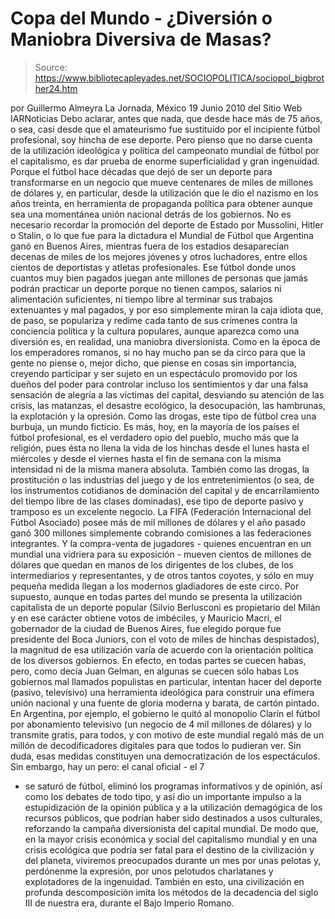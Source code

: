 # Copa del Mundo - ¿Diversión o Maniobra Diversiva de Masas?

> Source: https://www.bibliotecapleyades.net/SOCIOPOLITICA/sociopol_bigbrother24.htm

por Guillermo Almeyra
La Jornada, México
19 Junio 2010
del Sitio Web
IARNoticias
Debo aclarar, antes que nada, que desde hace más de 75 años, o sea, casi
desde que el amateurismo fue sustituido por el incipiente fútbol profesional,
soy hincha de ese deporte.
Pero pienso que no darse cuenta de la utilización
ideológica y política del campeonato mundial de fútbol por el capitalismo,
es dar prueba de enorme superficialidad y gran ingenuidad.
Porque el fútbol
hace décadas que dejó de ser un deporte para transformarse en un negocio que
mueve centenares de miles de millones de dólares y, en particular, desde la
utilización que le dio el nazismo en los años treinta, en herramienta de
propaganda política para obtener aunque sea una momentánea unión nacional
detrás de los gobiernos.
No es necesario recordar la promoción del deporte de Estado por Mussolini,
Hitler o Stalin, o lo que fue para la dictadura el Mundial de
Fútbol que
Argentina ganó en Buenos Aires, mientras fuera de los estadios desaparecían
decenas de miles de los mejores jóvenes y otros luchadores, entre ellos
cientos de deportistas y atletas profesionales.
Ese fútbol donde unos
cuantos muy bien pagados juegan ante millones de personas que jamás podrán
practicar un deporte porque no tienen campos, salarios ni alimentación
suficientes, ni tiempo libre al terminar sus trabajos extenuantes y mal
pagados, y por eso simplemente
miran la caja idiota que, de paso, se
populariza y redime cada tanto de sus crímenes contra la conciencia política
y la cultura populares, aunque aparezca como una diversión es, en realidad,
una maniobra diversionista.
Como en la época de los emperadores romanos, si no hay mucho pan se da circo
para que la gente no piense o, mejor dicho, que piense en cosas sin
importancia, creyendo participar y ser sujeto en un espectáculo promovido
por
los dueños del poder para controlar incluso los sentimientos y dar una
falsa sensación de alegría a las víctimas del capital, desviando su atención
de las crisis, las matanzas, el desastre ecológico, la desocupación, las
hambrunas, la explotación y la opresión.
Como las drogas, este tipo de fútbol crea una burbuja, un mundo ficticio.
Es
más, hoy, en la mayoría de los países el fútbol profesional, es el verdadero
opio del pueblo, mucho más que la religión, pues ésta no llena la vida de
los hinchas desde el lunes hasta el miércoles y desde el viernes hasta el
fin de semana con la misma intensidad ni de la misma manera absoluta.
También como las drogas, la prostitución o las industrias del juego y de los
entretenimientos (o sea, de los instrumentos cotidianos de dominación del
capital y de encarrilamiento del tiempo libre de las clases dominadas), ese
tipo de deporte pasivo y tramposo es un excelente negocio.
La FIFA (Federación Internacional del Fútbol Asociado) posee más de mil
millones de dólares y el año pasado ganó 300 millones simplemente cobrando
comisiones a las federaciones integrantes.
Y la compra-venta de jugadores - quienes
encuentran en un mundial una vidriera para su exposición - mueven cientos de
millones de dólares que quedan en manos de los dirigentes de los clubes, de
los intermediarios y representantes, y de otros tantos coyotes, y sólo en
muy pequeña medida llegan a los modernos gladiadores de este circo.
Por supuesto, aunque en todas partes del mundo se presenta la utilización
capitalista de un deporte popular (Silvio Berlusconi es propietario del
Milán y en ese carácter obtiene votos de imbéciles, y Mauricio Macri, el
gobernador de la ciudad de Buenos Aires, fue elegido porque fue presidente
del Boca Juniors, con el voto de miles de hinchas despistados), la magnitud
de esa utilización varía de acuerdo con la orientación política de los
diversos gobiernos.
En efecto, en todas partes se cuecen habas, pero, como decía Juan Gelman,
en
algunas se cuecen sólo habas
Los gobiernos mal llamados populistas en
particular, intentan hacer del deporte (pasivo, televisivo) una herramienta
ideológica para construir una efímera unión nacional y una fuente de gloria
moderna y barata, de cartón pintado.
En Argentina, por ejemplo, el gobierno le quitó al monopolio Clarín el
fútbol por abonamiento televisivo (un negocio de 4 mil millones de dólares)
y lo transmite gratis, para todos, y con motivo de este mundial regaló más
de un millón de decodificadores digitales para que todos lo pudieran ver.
Sin duda, esas medidas constituyen una democratización de los espectáculos.
Sin embargo, hay un pero: el canal oficial - el 7
- se saturó de fútbol,
eliminó los programas informativos y de opinión, así como los debates de
todo tipo, y así dio un importante impulso a la estupidización de la opinión
pública y a la utilización demagógica de los recursos públicos, que podrían
haber sido destinados a usos culturales, reforzando la campaña diversionista
del capital mundial.
De modo que, en
la mayor crisis económica y social del capitalismo mundial y
en una crisis ecológica que podría ser fatal para el destino de la
civilización y del planeta, viviremos preocupados durante un mes por unas
pelotas y, perdónenme la expresión, por unos pelotudos charlatanes y
explotadores de la ingenuidad.
También en esto, una civilización en profunda
descomposición imita los métodos de la decadencia del siglo III de nuestra
era, durante el Bajo Imperio Romano.
